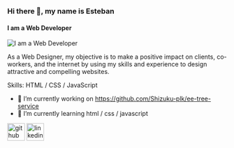 ### Hi there 👋, my name is Esteban
#### I am a Web Developer
![I am a Web Developer](https://media-exp1.licdn.com/dms/image/C4E16AQH3TMjMvRuUuA/profile-displaybackgroundimage-shrink_350_1400/0/1611440156872?e=1653523200&v=beta&t=v3YJEBpmhdl0ih7nZjk5im6GF9grCIVW_-uTaQeVJ6c)

As a Web Designer, my objective is to make a positive impact on clients, co-workers, and the internet by using my skills and experience to design attractive and compelling websites. 

Skills: HTML / CSS / JavaScript

- 🔭 I’m currently working on https://github.com/Shizuku-plk/ee-tree-service 
- 🌱 I’m currently learning html / css / javascript 


[<img src='https://cdn.jsdelivr.net/npm/simple-icons@3.0.1/icons/github.svg' alt='github' height='40'>](https://github.com/https://github.com/Shizuku-plk)  [<img src='https://cdn.jsdelivr.net/npm/simple-icons@3.0.1/icons/linkedin.svg' alt='linkedin' height='40'>](https://www.linkedin.com/in/https://www.linkedin.com/in/esteban-esquivel-5814171a7?lipi=urn%3Ali%3Apage%3Ad_flagship3_profile_view_base_contact_details%3BLsiEgvBDTNGy0p22WlDsvQ%3D%3D/)  


